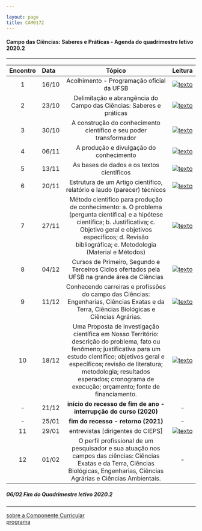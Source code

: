 ```yaml
---

layout: page
title: CAM0172
---
```

#### Campo das Ciências: Saberes e Práticas -  Agenda do quadrimestre letivo 2020.2  

---

| Encontro | Data  | Tópico | Leitura |
| :---: | :--- |:---:| :---: |
| 1|16/10	| Acolhimento - Programação oficial da UFSB |  [![texto][pdf]][1] |
| 2|23/10	| Delimitação e abrangência do Campo das Ciências: Saberes e práticas | [![texto][pdf]][2] |
| 3|30/10	|	A construção do conhecimento científico e seu poder transformador | [![texto][pdf]][3] |
| 4|06/11	|	A produção e divulgação do conhecimento | [![texto][pdf]][4] |
| 5|13/11	|	As bases de dados e os textos científicos | [![texto][pdf]][5]  |
| 6|20/11	|	Estrutura de um Artigo científico, relatório e laudo (parecer) técnicos | [![texto][pdf]][6] |
| 7|27/11	|	Método cientifico para produção de conhecimento: a. O problema (pergunta científica) e a hipótese científica; b. Justificativa; c. Objetivo geral e objetivos específicos; d. Revisão bibliográfica; e. Metodologia (Material e Métodos) | [![texto][pdf]][7] |
| 8|04/12	| Cursos de Primeiro, Segundo e Terceiros Ciclos ofertados pela UFSB na grande área de Ciências | [![texto][pdf]][8] |
| 9|11/12	|	Conhecendo carreiras e profissões do campo das Ciências: Engenharias, Ciências Exatas e da Terra, Ciências Biológicas e Ciências Agrárias. | [![texto][pdf]][9] |
| 10|18/12	|	Uma Proposta de investigação científica em Nosso Território: descrição do problema, fato ou fenômeno; justificativa para um estudo cientifico; objetivos geral e específicos; revisão de literatura; metodologia; resultados esperados; cronograma de execução; orçamento; fonte de financiamento. | [![texto][pdf]][10]  |
| - |21/12	| **início do recesso de fim de ano - interrupção do curso (2020)** | - |
| - |25/01 | **fim do recesso - retorno  (2021)** | - |
| 11|29/01	|	 entrevistas [dirigentes do CIEPS] | [![texto][pdf]][11] |
| 12|01/02	|	O perfil profissional de um pesquisador e sua atuação nos campos das ciências: Ciências Exatas e da Terra, Ciências Biológicas, Engenharias, Ciências Agrárias e Ciências Ambientais. | - |

#####  06/02		Fim do Quadrimestre letivo 2020.2

---
[sobre a Componente Curricular](index.html)  
[programa](programa.html)

[pdf]: https://itxesco.github.io/pages/icons16/pdf-icon.png  
[1]: https://itxesco.github.io/aulas/ISC0180/recursos/PlanoAtividadesES1.pdf "atualizar"  
[2]: https://itxesco.github.io/aulas/ISC0180/recursos/PlanoAtividadesES1.pdf "atualizar"
[3]: https://itxesco.github.io/aulas/ISC0180/recursos/PlanoAtividadesES1.pdf "atualizar"
[4]: https://itxesco.github.io/aulas/ISC0180/recursos/PlanoAtividadesES1.pdf "atualizar"
[5]: https://itxesco.github.io/aulas/ISC0180/recursos/PlanoAtividadesES1.pdf "atualizar"
[6]: https://itxesco.github.io/aulas/ISC0180/recursos/PlanoAtividadesES1.pdf "atualizar"
[7]: https://itxesco.github.io/aulas/ISC0180/recursos/PlanoAtividadesES1.pdf "atualizar"
[8]: https://itxesco.github.io/aulas/ISC0180/recursos/PlanoAtividadesES1.pdf "atualizar"
[9]: https://itxesco.github.io/aulas/ISC0180/recursos/PlanoAtividadesES1.pdf "atualizar"
[10]: https://itxesco.github.io/aulas/ISC0180/recursos/PlanoAtividadesES1.pdf "atualizar"
[11]: https://itxesco.github.io/aulas/ISC0180/recursos/PlanoAtividadesES1.pdf "atualizar"
